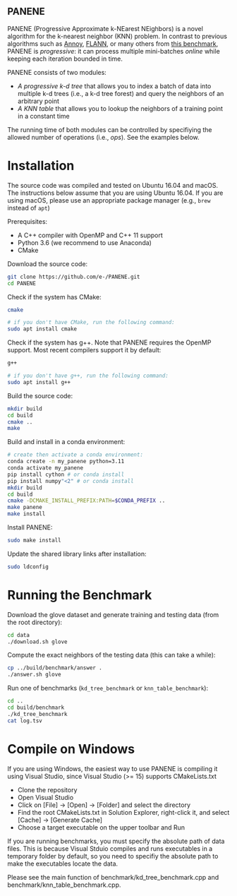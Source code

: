 PANENE
--

PANENE (Progressive Approximate k-NEarest NEighbors) is a novel algorithm for the k-nearest neighbor (KNN) problem. In contrast to previous algorithms such as [Annoy](https://github.com/spotify/annoy), [FLANN](http://www.cs.ubc.ca/research/flann/), or many others from [this benchmark](https://github.com/erikbern/ann-benchmarks#evaluated), PANENE is *progressive*: it can process multiple mini-batches *online* while keeping each iteration bounded in time.

PANENE consists of two modules:
- *A progressive k-d tree* that allows you to index a batch of data into multiple k-d trees (i.e., a k-d tree forest) and query the neighbors of an arbitrary point
- *A KNN table* that allows you to lookup the neighbors of a training point in a constant time

The running time of both modules can be controlled by specifiying the allowed number of operations (i.e., *ops*). See the examples below.

# Installation

The source code was compiled and tested on Ubuntu 16.04 and macOS. The instructions below assume that you are using Ubuntu 16.04. If you are using macOS, please use an appropriate package manager (e.g., `brew` instead of `apt`)

Prerequisites:
- A C++ compiler with OpenMP and C++ 11 support
- Python 3.6 (we recommend to use Anaconda)
- CMake

Download the source code:
```bash
git clone https://github.com/e-/PANENE.git
cd PANENE
```

Check if the system has CMake:
```bash
cmake

# if you don't have CMake, run the following command:
sudo apt install cmake
```

Check if the system has g++. Note that PANENE requires the OpenMP support. Most recent compilers support it by default:
```bash
g++

# if you don't have g++, run the following command:
sudo apt install g++
```

Build the source code:
```bash
mkdir build
cd build
cmake ..
make
```

Build and install in a conda environment:
```bash
# create then activate a conda environment:
conda create -n my_panene python=3.11
conda activate my_panene
pip install cython # or conda install
pip install numpy"<2" # or conda install
mkdir build
cd build
cmake -DCMAKE_INSTALL_PREFIX:PATH=$CONDA_PREFIX ..
make panene
make install
```

Install PANENE:
```bash
sudo make install
```

Update the shared library links after installation:
```bash
sudo ldconfig
```

# Running the Benchmark

Download the glove dataset and generate training and testing data (from the root directory):
```bash
cd data
./download.sh glove
```

Compute the exact neighbors of the testing data (this can take a while):
```bash
cp ../build/benchmark/answer .
./answer.sh glove
```

Run one of benchmarks (`kd_tree_benchmark` or `knn_table_benchmark`):
```bash
cd ..
cd build/benchmark
./kd_tree_benchmark
cat log.tsv
```

# Compile on Windows

If you are using Windows, the easiest way to use PANENE is compiling it using Visual Studio, since Visual Studio (>= 15) supports CMakeLists.txt

- Clone the repository
- Open Visual Studio
- Click on [File] -> [Open] -> [Folder] and select the directory
- Find the root CMakeLists.txt in Solution Explorer, right-click it, and select [Cache] -> [Generate Cache]
- Choose a target executable on the upper toolbar and Run

If you are running benchmarks, you must specify the absolute path of data files. This is because Visual Stduio compiles and runs executables in a temporary folder by default, so you need to specifiy the absolute path to make the executables locate the data.

Please see the main function of benchmark/kd_tree_benchmark.cpp and benchmark/knn_table_benchmark.cpp.



